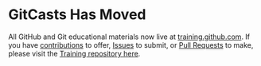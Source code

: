 # GitCasts Has Moved

All GitHub and Git educational materials now live at [training.github.com](https://training.github.com). If you have [contributions](https://github.com/github/training.github.com/blob/gh-pages/CONTRIBUTING.md) to offer, [Issues](https://github.com/github/training.github.com/issues) to submit, or [Pull Requests](https://github.com/github/training.github.com/pulls) to make, please visit the [Training repository here](https://github.com/github/training.github.com).
